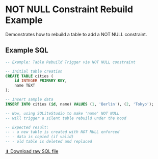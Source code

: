 # NOT NULL Constraint Rebuild Example

Demonstrates how to rebuild a table to add a NOT NULL constraint.

## Example SQL

```sql
-- Example: Table Rebuild Trigger via NOT NULL constraint

-- Initial table creation
CREATE TABLE cities (
    id INTEGER PRIMARY KEY,
    name TEXT
);

-- Insert sample data
INSERT INTO cities (id, name) VALUES (1, 'Berlin'), (2, 'Tokyo');

-- Now, using SQLiteStudio to make 'name' NOT NULL
-- will trigger a silent table rebuild under the hood

-- Expected result:
-- - a new table is created with NOT NULL enforced
-- - data is copied (if valid)
-- - old table is deleted and replaced
```

[⬇ Download raw SQL file](rebuild_not_null_example.sql)
